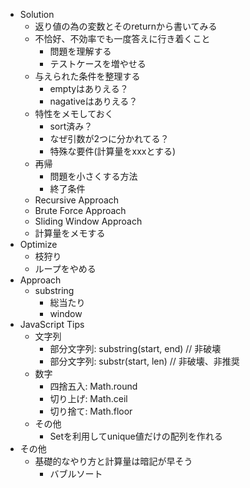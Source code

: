 - Solution
  - 返り値の為の変数とそのreturnから書いてみる
  - 不恰好、不効率でも一度答えに行き着くこと
    - 問題を理解する
    - テストケースを増やせる
  - 与えられた条件を整理する
    - emptyはありえる？
    - nagativeはありえる？
  - 特性をメモしておく
    - sort済み？
    - なぜ引数が2つに分かれてる？
    - 特殊な要件(計算量をxxxとする)
  - 再帰
    - 問題を小さくする方法
    - 終了条件
  - Recursive Approach
  - Brute Force Approach
  - Sliding Window Approach
  - 計算量をメモする
- Optimize
  - 枝狩り
  - ループをやめる
- Approach
  - substring
    - 総当たり
    - window
- JavaScript Tips
  - 文字列
    - 部分文字列: substring(start, end) // 非破壊
    - 部分文字列: substr(start, len) // 非破壊、非推奨
  - 数字
    - 四捨五入: Math.round
    - 切り上げ: Math.ceil
    - 切り捨て: Math.floor
  - その他
    - Setを利用してunique値だけの配列を作れる
- その他
  - 基礎的なやり方と計算量は暗記が早そう
    - バブルソート
